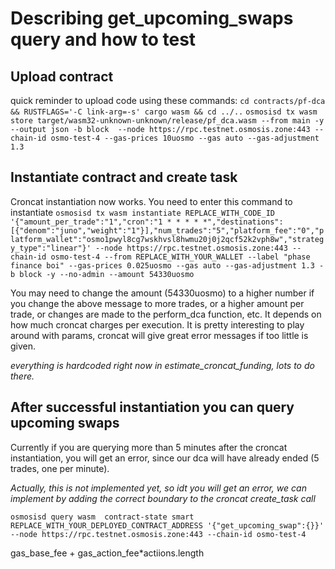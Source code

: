 # Describing get_upcoming_swaps query and how to test

## Upload contract
quick reminder to upload code using these commands:
`cd contracts/pf-dca && RUSTFLAGS='-C link-arg=-s' cargo wasm && cd ../..`
`osmosisd tx wasm store target/wasm32-unknown-unknown/release/pf_dca.wasm --from main -y --output json -b block  --node https://rpc.testnet.osmosis.zone:443 --chain-id osmo-test-4 --gas-prices 10uosmo --gas auto --gas-adjustment 1.3`

## Instantiate contract and create task
Croncat instantiation now works. You need to enter this command to instantiate
`osmosisd tx wasm instantiate REPLACE_WITH_CODE_ID '{"amount_per_trade":"1","cron":"1 * * * * *","destinations":[{"denom":"juno","weight":"1"}],"num_trades":"5","platform_fee":"0","platform_wallet":"osmo1pwyl8cg7wskhvsl8hwmu20j0j2qcf52k2vph8w","strategy_type":"linear"}' --node https://rpc.testnet.osmosis.zone:443 --chain-id osmo-test-4 --from REPLACE_WITH_YOUR_WALLET --label "phase finance boi" --gas-prices 0.025uosmo --gas auto --gas-adjustment 1.3 -b block -y --no-admin --amount 54330uosmo`

You may need to change the amount (54330uosmo) to a higher number if you change the above message to more trades, or a higher amount per trade, or changes are made to the perform_dca function, etc. It depends on how much croncat charges per execution. It is pretty interesting to play around with params, croncat will give great error messages if too little is given. 

*everything is hardcoded right now in estimate_croncat_funding, lots to do there.*

## After successful instantiation you can query upcoming swaps
Currently if you are querying more than 5 minutes after the croncat instantiation, you will get an error, since our dca will have already ended (5 trades, one per minute).

*Actually, this is not implemented yet, so idt you will get an error, we can implement by adding the correct boundary to the croncat create_task call*

`osmosisd query wasm  contract-state smart REPLACE_WITH_YOUR_DEPLOYED_CONTRACT_ADDRESS '{"get_upcoming_swap":{}}' --node https://rpc.testnet.osmosis.zone:443 --chain-id osmo-test-4`



gas_base_fee + gas_action_fee*actiions.length